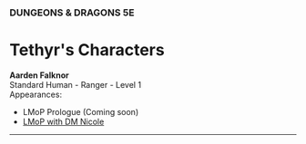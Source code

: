 ### DUNGEONS & DRAGONS 5E

# Tethyr's Characters

**Aarden Falknor**
<br />Standard Human - Ranger - Level 1
<br />Appearances:
  + LMoP Prologue (Coming soon)
  + [LMoP with DM Nicole](/campaign/2021-lmop-with-dm-nicole)

---
